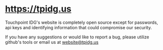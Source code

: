 # https://tpidg.us

Touchpoint IDG's website is completely open source except for passwords, api keys and identifying information that could compromise our security.

If you have any suggestions or would like to report a bug, please utilize github's tools or email us at website@tpidg.us
